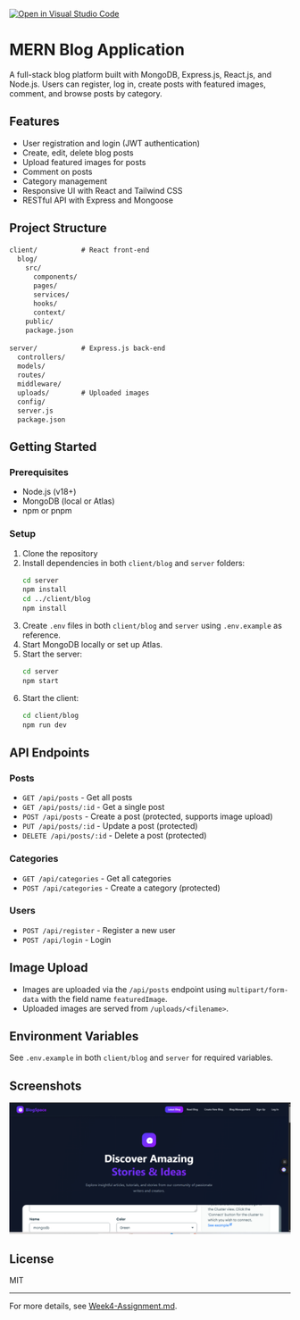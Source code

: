 [![Open in Visual Studio Code](https://classroom.github.com/assets/open-in-vscode-2e0aaae1b6195c2367325f4f02e2d04e9abb55f0b24a779b69b11b9e10269abc.svg)](https://classroom.github.com/online_ide?assignment_repo_id=19922269&assignment_repo_type=AssignmentRepo)
# MERN Blog Application

A full-stack blog platform built with MongoDB, Express.js, React.js, and Node.js. Users can register, log in, create posts with featured images, comment, and browse posts by category.

## Features

- User registration and login (JWT authentication)
- Create, edit, delete blog posts
- Upload featured images for posts
- Comment on posts
- Category management
- Responsive UI with React and Tailwind CSS
- RESTful API with Express and Mongoose

## Project Structure

```
client/           # React front-end
  blog/
    src/
      components/
      pages/
      services/
      hooks/
      context/
    public/
    package.json

server/           # Express.js back-end
  controllers/
  models/
  routes/
  middleware/
  uploads/        # Uploaded images
  config/
  server.js
  package.json
```

## Getting Started

### Prerequisites

- Node.js (v18+)
- MongoDB (local or Atlas)
- npm or pnpm

### Setup

1. Clone the repository
2. Install dependencies in both `client/blog` and `server` folders:
   ```sh
   cd server
   npm install
   cd ../client/blog
   npm install
   ```
3. Create `.env` files in both `client/blog` and `server` using `.env.example` as reference.
4. Start MongoDB locally or set up Atlas.
5. Start the server:
   ```sh
   cd server
   npm start
   ```
6. Start the client:
   ```sh
   cd client/blog
   npm run dev
   ```

## API Endpoints

### Posts

- `GET /api/posts` - Get all posts
- `GET /api/posts/:id` - Get a single post
- `POST /api/posts` - Create a post (protected, supports image upload)
- `PUT /api/posts/:id` - Update a post (protected)
- `DELETE /api/posts/:id` - Delete a post (protected)

### Categories

- `GET /api/categories` - Get all categories
- `POST /api/categories` - Create a category (protected)

### Users

- `POST /api/register` - Register a new user
- `POST /api/login` - Login

## Image Upload

- Images are uploaded via the `/api/posts` endpoint using `multipart/form-data` with the field name `featuredImage`.
- Uploaded images are served from `/uploads/<filename>`.

## Environment Variables

See `.env.example` in both `client/blog` and `server` for required variables.

## Screenshots

![Blog Image](blog_image.png)

## License

MIT

---

For more details, see [Week4-Assignment.md](Week4-Assignment.md).
